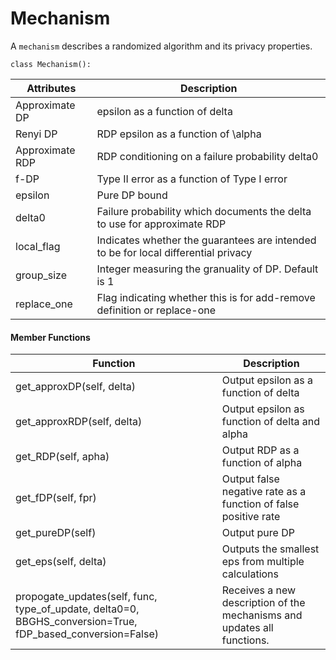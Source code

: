 # Mechanism

A `mechanism` describes a randomized algorithm and its privacy properties.

```
class Mechanism():
```



| Attributes| Description |
| --- | ----------- |
|Approximate DP| epsilon as a function of delta |
|Renyi DP |  RDP epsilon as a function of \alpha |
|Approximate RDP|RDP conditioning on a failure probability delta0|
|f-DP|Type II error as a function of Type I error|
|epsilon| Pure DP bound|
|delta0|Failure probability which documents the delta to use for approximate RDP|
|local_flag|Indicates whether the guarantees are intended to be for local differential privacy|
|group_size|Integer measuring the granuality of DP.  Default is 1|
| replace_one|Flag indicating whether this is for add-remove definition or replace-one|

#### Member Functions 
| Function| Description |
| --- | ----------- |
|get_approxDP(self, delta)| Output epsilon as a function of delta  |
|get_approxRDP(self, delta)|Output epsilon as function of delta and alpha|
|get_RDP(self, apha)|Output RDP as a function of alpha|
|get_fDP(self, fpr)|Output false negative rate as a function of false positive rate|
|get_pureDP(self)|Output pure DP|
|get_eps(self, delta)|Outputs the smallest eps from multiple calculations|
|propogate_updates(self, func, type_of_update, delta0=0, BBGHS_conversion=True, fDP_based_conversion=False)|Receives a new description of the mechanisms and updates all functions. |
